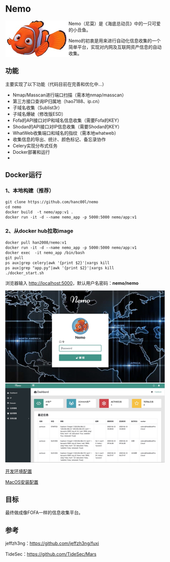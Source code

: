 # Nemo

<img src="docs/nemo.jpg" alt="nemo" align="left"/>

Nemo（尼莫）是《海底总动员》中的一只可爱的小丑鱼。

Nemo的初衷是用来进行自动化信息收集的一个简单平台，实现对内网及互联网资产信息的自动收集。

## 


## 功能

主要实现了以下功能（代码目前在完善和优化中...）

- Nmap/Masscan进行端口扫描（需本地nmap/masscan）
- 第三方接口查询IP归属地（hao7188、ip.cn）
- 子域名收集（Sublist3r）
- 子域名爆破（修改版ESD）
- Fofa的API接口对IP和域名信息收集（需要Fofa的KEY）
- Shodan的API接口对IP信息收集（需要Shodan的KEY）
- WhatWeb收集端口和域名的指纹（需本地whatweb）
- 收集信息的导出、统计、颜色标记、备忘录协作
- Celery实现分布式任务
- Docker部署和运行
- 

## Docker运行

### 1、本地构建（推荐）

```shell
git clone https://github.com/hanc00l/nemo
cd nemo
docker build  -t nemo/app:v1 .
docker run -it -d --name nemo_app -p 5000:5000 nemo/app:v1
```

### 2、从docker hub拉取image

```
docker pull han2008/nemo:v1
docker run -it -d --name nemo_app -p 5000:5000 nemo/app:v1
docker exec  -it nemo_app /bin/bash
git pull
ps aux|grep celery|awk '{print $2}'|xargs kill
ps aux|grep "app.py"|awk '{print $2}'|xargs kill
./docker_start.sh
```

浏览器输入 [http://localhost:5000](http://localhost:5000)，默认用户名密码：**nemo/nemo**


<img src="docs/login.jpg" alt="login" />

<img src="docs/dashbord.jpg" alt="dashbord"  />



[开发环境配置](docs/config.md)

[MacOS安装配置](docs/install_mac.md)


## 目标

最终做成像FOFA一样的信息收集平台。



## 参考

jeffzh3ng：https://github.com/jeffzh3ng/fuxi

TideSec：https://github.com/TideSec/Mars